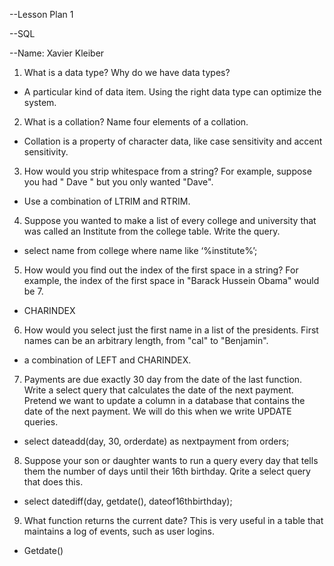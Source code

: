
--Lesson Plan 1

--SQL

--Name: Xavier Kleiber

1. What is a data type? Why do we have data types?
 - A particular kind of data item. Using the right data type can optimize the system.
2. What is a collation? Name four elements of a collation.
 - Collation is a property of character data, like case sensitivity and accent sensitivity.
3. How would you strip whitespace from a string? For example, suppose you had "   Dave   " but you only wanted "Dave".
 - Use a combination of LTRIM and RTRIM.
4. Suppose you wanted to make a list of every college and university that was called an Institute from the college table. Write the query.
 - select name from college where name like ‘%institute%’;
5. How would you find out the index of the first space in a string? For example, the index of the first space in "Barack Hussein Obama" would be 7.
 - CHARINDEX
6. How would you select just the first name in a list of the presidents. First names can be an arbitrary length, from "cal" to "Benjamin".
 - a combination of LEFT and CHARINDEX.
7. Payments are due exactly 30 day from the date of the last function. Write a select query that calculates the date of the next payment. Pretend we want to update a column in a database that contains the date of the next payment. We will do this when we write UPDATE queries.
 - select dateadd(day, 30, orderdate) as nextpayment from orders;
8. Suppose your son or daughter wants to run a query every day that tells them the number of days until their 16th birthday. Qrite a select query that does this.
 - select datediff(day, getdate(), dateof16thbirthday);
9. What function returns the current date? This is very useful in a table that maintains a log of events, such as user logins.
 - Getdate()
